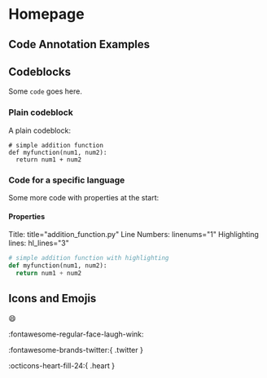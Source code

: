 # Homepage

## Code Annotation Examples

## Codeblocks

Some `code` goes here.

### Plain codeblock

A plain codeblock:

```
# simple addition function
def myfunction(num1, num2):
  return num1 + num2
```

### Code for a specific language

Some more code with properties at the start:

#### Properties

Title: title="addition_function.py"
Line Numbers: linenums="1"
Highlighting lines: hl_lines="3"

```py title="addition_function.py" linenums="1" hl_lines="3"
# simple addition function with highlighting
def myfunction(num1, num2):
  return num1 + num2
```

## Icons and Emojis

:smile:

:fontawesome-regular-face-laugh-wink:

:fontawesome-brands-twitter:{ .twitter }

:octicons-heart-fill-24:{ .heart }
